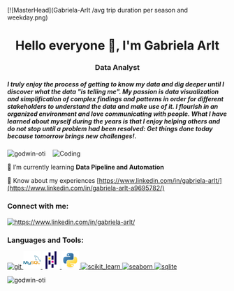 [![MasterHead](Gabriela-Arlt
/avg trip duration per season and weekday.png)
<h1 align="center">Hello everyone 👋, I'm Gabriela Arlt</h1>
<h3 align="center"> Data Analyst</h3>
<h5 align="left">I truly enjoy the process of getting to know my data and dig deeper until I discover what the data "is telling me". My passion is data visualization and simplification of complex findings and patterns in order for different stakeholders to understand the data and make use of it. I flourish in an organized environment and love communicating with people. What I have learned about myself during the years is that I enjoy helping others and do not stop until a problem had been resolved: Get things done today because tomorrow brings new challenges!.</h5>

<img align="right" alt="Coding" width="400" src="https://tse3.mm.bing.net/th?id=OIP.U9KCxb_HkEp-_NzwpZRl2QHaEw&pid=Api&P=0&h=180">


<p align="left"> <img src="https://komarev.com/ghpvc/?username=godwin-oti&label=Profile%20views&color=0e75b6&style=flat" alt="godwin-oti" /> </p>

🌱 I’m currently learning **Data Pipeline and Automation**

📄 Know about my experiences [https://www.linkedin.com/in/gabriela-arlt/](https://www.linkedin.com/in/gabriela-arlt-a9695782/)

<h3 align="left">Connect with me:</h3>
<p align="left">
<a href="[https://www.linkedin.com/in/gabriela-arlt-a9695782/)" target="blank"><img align="center" src="https://raw.githubusercontent.com/rahuldkjain/github-profile-readme-generator/master/src/images/icons/Social/linked-in-alt.svg" alt="https://www.linkedin.com/in/gabriela-arlt/" height="30" width="40" /></a>
</p>

<h3 align="left">Languages and Tools:</h3>
<p align="left"> <a href="https://git-scm.com/" target="_blank" rel="noreferrer"> <img src="https://www.vectorlogo.zone/logos/git-scm/git-scm-icon.svg" alt="git" width="40" height="40"/> </a> <a href="https://www.mysql.com/" target="_blank" rel="noreferrer"> <img src="https://raw.githubusercontent.com/devicons/devicon/master/icons/mysql/mysql-original-wordmark.svg" alt="mysql" width="40" height="40"/> </a> <a href="https://pandas.pydata.org/" target="_blank" rel="noreferrer"> <img src="https://raw.githubusercontent.com/devicons/devicon/2ae2a900d2f041da66e950e4d48052658d850630/icons/pandas/pandas-original.svg" alt="pandas" width="40" height="40"/> </a> <a href="https://www.python.org" target="_blank" rel="noreferrer"> <img src="https://raw.githubusercontent.com/devicons/devicon/master/icons/python/python-original.svg" alt="python" width="40" height="40"/> </a> <a href="https://scikit-learn.org/" target="_blank" rel="noreferrer"> <img src="https://upload.wikimedia.org/wikipedia/commons/0/05/Scikit_learn_logo_small.svg" alt="scikit_learn" width="40" height="40"/> </a> <a href="https://seaborn.pydata.org/" target="_blank" rel="noreferrer"> <img src="https://seaborn.pydata.org/_images/logo-mark-lightbg.svg" alt="seaborn" width="40" height="40"/> </a> <a href="https://www.sqlite.org/" target="_blank" rel="noreferrer"> <img src="https://www.vectorlogo.zone/logos/sqlite/sqlite-icon.svg" alt="sqlite" width="40" height="40"/> </a> </p>

<p><img align="left" src="https://github-readme-stats.vercel.app/api/top-langs?username=gabriela-arlt&show_icons=true&locale=en&layout=compact" alt="godwin-oti" /></p>
